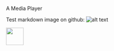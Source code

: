 A Media Player

Test markdown image on github:
![alt text](https://storage.googleapis.com/pics-house-public/test.png "Screen Shot")

<img src="https://storage.googleapis.com/pics-house-public/test.png" width="48">
